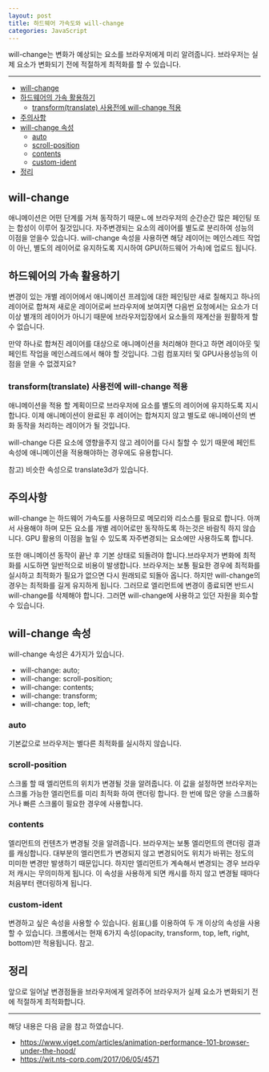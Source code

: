 ```yaml
---
layout: post
title: 하드웨어 가속도와 will-change
categories: JavaScript
---
```


will-change는 변화가 예상되는 요소를 브라우저에게 미리 알려줍니다. 브라우저는 실제 요소가 변화되기 전에 적절하게 최적화를 할 수 있습니다.

<hr />

<!-- vscode-markdown-toc -->
* [will-change](#will-change)
* [하드웨어의 가속 활용하기](#하드웨어의-가속-활용하기)
  * [transform(translate) 사용전에 will-change 적용](#transform(translate)-사용전에-will-change-적용)
* [주의사항](#주의사항)
* [will-change 속성](#will-change-속성)
  * [auto](#auto)
  * [scroll-position](#scroll-position)
  * [contents](#contents)
  * [custom-ident](#custom-ident)
* [정리](#정리)

<!-- vscode-markdown-toc-config
	numbering=false
	autoSave=true
	/vscode-markdown-toc-config -->
<!-- /vscode-markdown-toc -->

## <a name='will-change'></a>will-change

애니메이션은 어떤 단계를 거쳐 동작하기 때문ㄴ에 브라우저의 순간순간 많은 페인팅 또는 합성이 이루어 질것입니다. 자주변경되는 요소의 레이어를 별도로 분리하여 성능의 이점을 얻을수 있습니다. will-change 속성을 사용하면 해당 레이어는 메인스레드 작업이 아닌, 별도의 레이어로 유지하도록 지시하여 GPU(하드웨어 가속)에 업로드 됩니다.

## <a name='하드웨어의-가속-활용하기'></a>하드웨어의 가속 활용하기

변경이 있는 개별 레이어에서 애니메이션 프레임에 대한 페인팅만 새로 칠해지고 하나의 레이어로 합쳐져 새로운 레이어로써 브라우저에 보여지면 다음번 요청에서는 요소가 더이상 별개의 레이어가 아니기 때문에 브라우저입장에서 요소들의 재계산을 원활하게 할 수 없습니다.

만약 하나로 합쳐진 레이어를 대상으로 애니메이션을 처리해야 한다고 하면 레이아웃 및 페인트 작업을 메인스레드에서 해야 할 것입니다. 그럼 컴포지터 및 GPU사용성능의 이점을 얻을 수 없겠지요?

### <a name='transform(translate)-사용전에-will-change-적용'></a>transform(translate) 사용전에 will-change 적용

애니메이션을 적용 할 계획이므로 브라우저에 요소를 별도의 레이어에 유지하도록 지시합니다. 이제 애니메이션이 완료된 후 레이어는 합쳐지지 않고 별도로 애니메이션의 변화 동작을 처리하는 레이어가 될 것입니다.

will-change 다른 요소에 영향을주지 않고 레이어를 다시 칠할 수 있기 때문에 페인트 속성에 애니메이션을 적용해야하는 경우에도 유용합니다.

참고) 비슷한 속성으로 translate3d가 있습니다.

## <a name='주의사항'></a>주의사항

will-change 는 하드웨어 가속도를 사용하므로 메모리와 리소스를 필요로 합니다. 아껴서 사용해야 하며 모든 요소를 개별 레이어로만 동작하도록 하는것은 바람직 하지 않습니다. GPU 활용의 이점을 높일 수 있도록 자주변경되는 요소에만 사용하도록 합니다.

또한 애니메이션 동작이 끝난 후 기본 상태로 되돌려야 합니다.브라우저가 변화에 최적화를 시도하면 일반적으로 비용이 발생합니다. 브라우저는 보통 필요한 경우에 최적화를 실시하고 최적화가 필요가 없으면 다시 원래되로 되돌아 옵니다. 하지만 will-change의 경우는 최적화를 길게 유지하게 됩니다. 그러므로 엘리먼트에 변경이 종료되면 반드시 will-change를 삭제해야 합니다. 그러면 will-change에 사용하고 있던 자원을 회수할 수 있습니다.


## <a name='will-change-속성'></a>will-change 속성

will-change 속성은 4가지가 있습니다.

- will-change: auto;
- will-change: scroll-position;
- will-change: contents;
- will-change: transform;
- will-change: top, left;

### <a name='auto'></a>auto

기본값으로 브라우저는 별다른 최적화를 실시하지 않습니다.

### <a name='scroll-position'></a>scroll-position

스크롤 할 때 엘리먼트의 위치가 변경될 것을 알려줍니다. 이 값을 설정하면 브라우저는 스크롤 가능한 엘리먼트를 미리 최적화 하여 랜더링 합니다. 한 번에 많은 양을 스크롤하거나 빠른 스크롤이 필요한 경우에 사용합니다.

### <a name='contents'></a>contents

엘리먼트의 컨텐츠가 변경될 것을 알려줍니다. 브라우저는 보통 엘리먼트의 랜더링 결과를 캐싱합니다. 대부분의 엘리먼트가 변경되지 않고 변경되어도 위치가 바뀌는 정도의 미미한 변경만 발생하기 때문입니다. 하지만 엘리먼트가 계속해서 변경되는 경우 브라우저 캐시는 무의미하게 됩니다. 이 속성을 사용하게 되면 캐시를 하지 않고 변경될 때마다 처음부터 랜더링하게 됩니다.

### <a name='custom-ident'></a>custom-ident

변경하고 싶은 속성을 사용할 수 있습니다. 쉼표(,)를 이용하여 두 개 이상의 속성을 사용할 수 있습니다. 크롬에서는 현재 6가지 속성(opacity, transform, top, left, right, bottom)만 적용됩니다. 참고.

## <a name='정리'></a>정리

앞으로 일어날 변경점들을 브라우저에게 알려주어 브라우저가 실제 요소가 변화되기 전에 적절하게 최적화합니다.

---

해당 내용은 다음 글을 참고 하였습니다.

- https://www.viget.com/articles/animation-performance-101-browser-under-the-hood/
- https://wit.nts-corp.com/2017/06/05/4571